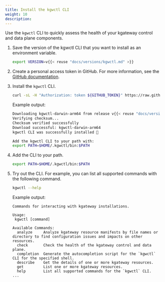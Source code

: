 ```yaml
---
title: Install the kgwctl CLI
weight: 10
description:
---
```


<!--TODO: CLI implement reuse when ready -->

Use the `kgwctl` CLI to quickly assess the health of your kgateway control and data plane components. 

1. Save the version of the kgwctl CLI that you want to install as an environment variable. 
   ```sh
   export VERSION=v{{< reuse "docs/versions/kgwctl.md" >}}
   ```
   
2. Create a personal access token in GitHub. For more information, see the [GitHub documentation](https://docs.github.com/en/authentication/keeping-your-account-and-data-secure/managing-your-personal-access-tokens). 

3. Install the `kgwctl` CLI. 
   ```sh
   curl -sL -H "Authorization: token ${GITHUB_TOKEN}" https://raw.githubusercontent.com/solo-io/kgwctl-temp/refs/heads/main/scripts/install.sh | sh -
   ```
   
   Example output: 
   ```sh
   Downloading kgwctl-darwin-arm64 from release v{{< reuse "docs/versions/kgwctl.md" >}}...
   Verifying checksum...
   Checksum verified successfully
   Download successful: kgwctl-darwin-arm64
   kgwctl CLI was successfully installed 🎉

   Add the kgwctl CLI to your path with:
   export PATH=$HOME/.kgwctl/bin:$PATH
   ```

4. Add the CLI to your path. 
   ```sh
   export PATH=$HOME/.kgwctl/bin:$PATH
   ```

5. Try out the CLI. For example, you can list all supported commands with the following command. 
   ```sh
   kgwctl --help 
   ```
   
   Example output: 
   ```console
   Commands for interacting with kgateway installations.

   Usage:
    kgwctl [command]

   Available Commands:
     analyze     Analyze kgateway resource manifests by file names or directory to find configuration issues and impacts on other resources. 
     check       Check the health of the kgateway control and data plane. 
     completion  Generate the autocompletion script for the `kgwctl` CLI for the specified shell.
     describe    Get the details of one or more kgateway resources. 
     get         List one or more kgateway resources. 
     help        List all supported commands for the `kgwctl` CLI. 
   ...
   ```
   
